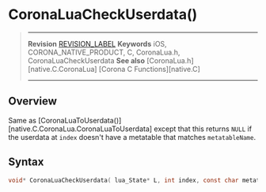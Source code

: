 # CoronaLuaCheckUserdata()

> --------------------- ------------------------------------------------------------------------------------------
> __Revision__			[REVISION_LABEL](REVISION_URL)
> __Keywords__			iOS, CORONA_NATIVE_PRODUCT, C, CoronaLua.h, CoronaLuaCheckUserdata
> __See also__			[CoronaLua.h][native.C.CoronaLua]
>						[Corona C Functions][native.C]
> --------------------- ------------------------------------------------------------------------------------------


## Overview

Same as [CoronaLuaToUserdata()][native.C.CoronaLua.CoronaLuaToUserdata] except that this returns `NULL` if the userdata at `index` doesn't have a metatable that matches `metatableName`.


## Syntax

``````c
void* CoronaLuaCheckUserdata( lua_State* L, int index, const char metatableName[] )
``````
